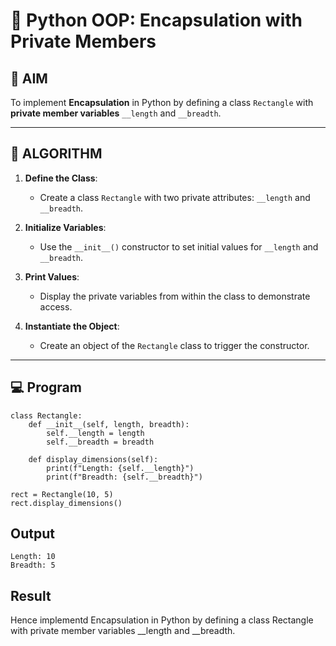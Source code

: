 # 🐍 Python OOP: Encapsulation with Private Members

## 🎯 AIM

To implement **Encapsulation** in Python by defining a class `Rectangle` with **private member variables** `__length` and `__breadth`.

---

## 🧠 ALGORITHM

1. **Define the Class**:
   - Create a class `Rectangle` with two private attributes: `__length` and `__breadth`.

2. **Initialize Variables**:
   - Use the `__init__()` constructor to set initial values for `__length` and `__breadth`.

3. **Print Values**:
   - Display the private variables from within the class to demonstrate access.

4. **Instantiate the Object**:
   - Create an object of the `Rectangle` class to trigger the constructor.

---

## 💻 Program
```
class Rectangle:
    def __init__(self, length, breadth):
        self.__length = length
        self.__breadth = breadth

    def display_dimensions(self):
        print(f"Length: {self.__length}")
        print(f"Breadth: {self.__breadth}")

rect = Rectangle(10, 5)
rect.display_dimensions()
```
## Output
```
Length: 10
Breadth: 5
```
## Result
Hence implementd Encapsulation in Python by defining a class Rectangle with private member variables __length and __breadth.
